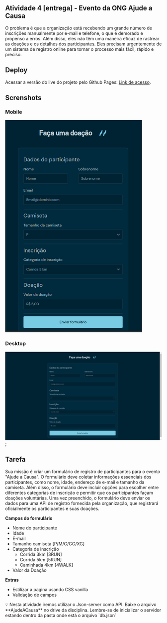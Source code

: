 ## Atividade 4 [entrega] - Evento da ONG Ajude a Causa

O problema é que a organização está recebendo um grande número de inscrições manualmente por e-mail e telefone, o que é demorado e propenso a erros. Além disso, eles não têm uma maneira eficaz de rastrear as doações e os detalhes dos participantes. Eles precisam urgentemente de um sistema de registro online para tornar o processo mais fácil, rápido e preciso.
## Deploy 
Acessar a versão do live do projeto pelo Github Pages: [Link de acesso](https://afraniocaires.github.io/Exercicios-Ada/Aula-03/).
## Screnshots

### Mobile

![preview mobile](./assets/mobile-preview.png)

### Desktop

![preview desktop](./assets/desktop-preview.png);

## Tarefa

Sua missão é criar um formulário de registro de participantes para o evento "Ajude a Causa". O formulário deve coletar informações essenciais dos participantes, como nome, idade, endereço de e-mail e tamanho da camiseta. Além disso, o formulário deve incluir opções para escolher entre diferentes categorias de inscrição e permitir que os participantes façam doações voluntárias. Uma vez preenchido, o formulário deve enviar os dados para uma API de registro fornecida pela organização, que registrará oficialmente os participantes e suas doações.

**Campos do formulário**

- Nome do participante
- Idade
- E-mail
- Tamanho camiseta [P/M/G/GG/XG]
- Categoria de inscrição
  - Corrida 3km [3RUN]
  - Corrida 5km [5RUN]
  - Caminhada 4km [4WALK]
- Valor da Doação

**Extras**

- Estilizar a pagina usando CSS vanilla
- Validação de campos

<aside>
💡 Nesta atividade iremos utilizar o Json-server como API. Baixe o arquivo **AjudeACausa** no drive da disciplina. Lembre-se de inicializar o servidor estando dentro da pasta onde está o arquivo `db.json`

</aside>
